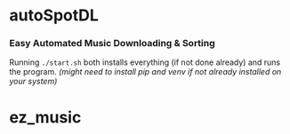 # autoSpotDL
### Easy Automated Music Downloading & Sorting
Running `./start.sh` both installs everything (if not done already) and runs the program.
*(might need to install pip and venv if not already installed on your system)*
# ez_music
